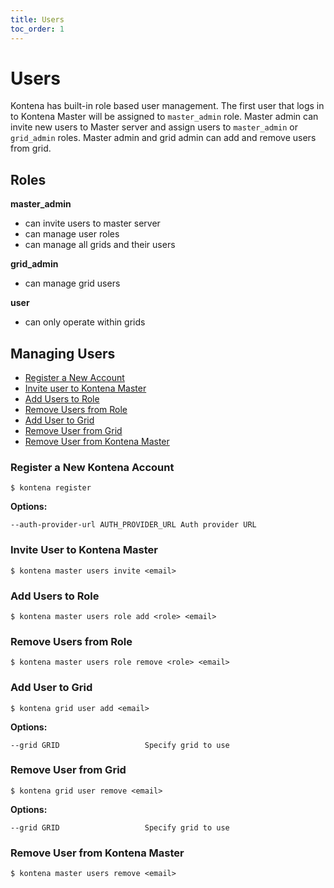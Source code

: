 ```yaml
---
title: Users
toc_order: 1
---
```


# Users

Kontena has built-in role based user management. The first user that logs in to Kontena Master will be assigned to `master_admin` role. Master admin can invite new users to Master server and assign users to `master_admin` or `grid_admin` roles. Master admin and grid admin can add and remove users from grid.


## Roles

**master_admin**
  * can invite users to master server
  * can manage user roles
  * can manage all grids and their users

**grid_admin**
  * can manage grid users

**user**
  * can only operate within grids

## Managing Users

* [Register a New Account](users#register-a-new-kontena-account)
* [Invite user to Kontena Master](users#invite-user-to-kontena-master)
* [Add Users to Role](users#add-users-to-role)
* [Remove Users from Role](users#remove-users-from-role)
* [Add User to Grid](users#add-users-to-role)
* [Remove User from Grid](users#remove-user-from-grid)
* [Remove User from Kontena Master](users#remove-user-from-kontena-master)

### Register a New Kontena Account

```
$ kontena register
```

**Options:**

```
--auth-provider-url AUTH_PROVIDER_URL Auth provider URL
```

### Invite User to Kontena Master

```
$ kontena master users invite <email>
```

### Add Users to Role

```
$ kontena master users role add <role> <email>
```

### Remove Users from Role

```
$ kontena master users role remove <role> <email>
```

### Add User to Grid

```
$ kontena grid user add <email>
```

**Options:**

```
--grid GRID                   Specify grid to use
```

### Remove User from Grid

```
$ kontena grid user remove <email>
```

**Options:**

```
--grid GRID                   Specify grid to use
```

### Remove User from Kontena Master

```
$ kontena master users remove <email>
```
